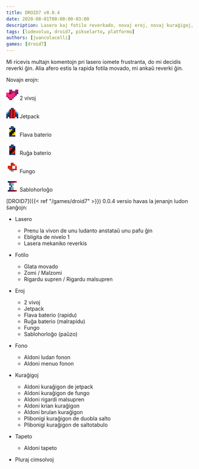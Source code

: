 ```yaml
---
title: DROID7 v0.0.4
date: 2020-08-01T00:00:00-03:00
description: Lasero kaj fotilo reverkado, novaj eroj, novaj kuraĝigoj, kaj pli...
tags: [ludevoluo, droid7, pikselarto, platformo]
authors: [juancolacelli]
games: [droid7]
---
```


Mi ricevis multajn komentojn pri lasero iomete frustranta, do mi decidis reverki ĝin. Alia afero estis la rapida fotila movado, mi ankaŭ reverki ĝin.

Novajn erojn:

![2 vivoj](items2.png) 2 vivoj

![Jetpack](items3.png) Jetpack

![Flava baterio](items4.png) Flava baterio

![Ruĝa baterio](items5.png) Ruĝa baterio

![Fungo](items6.png) Fungo

![Sablohorloĝo](items7.png) Sablohorloĝo

[DROID7]({{< ref "/games/droid7" >}}) 0.0.4 versio havas la jenanjn ludon ŝanĝojn:

- Lasero
  - Prenu la vivon de unu ludanto anstataŭ unu pafu ĝin
  - Ebligita de nivelo 1
  - Lasera mekaniko reverkis

- Fotilo
  - Glata movado
  - Zomi / Malzomi
  - Rigardu supren / Rigardu malsupren

- Eroj
  - 2 vivoj
  - Jetpack
  - Flava baterio (rapidu)
  - Ruĝa baterio (malrapidu)
  - Fungo
  - Sablohorloĝo (paŭzo)

- Fono
  - Aldoni ludan fonon
  - Aldoni menuo fonon

- Kuraĝigoj
  - Aldoni kuraĝigon de jetpack
  - Aldoni kuraĝigon de fungo
  - Aldoni rigardi malsupren
  - Aldoni krian kuraĝigon
  - Aldoni brulan kuraĝigon
  - Plibonigi kuraĝigon de duobla salto
  - Plibonigi kuraĝigon de saltotabulo

- Tapeto
  - Aldoni tapeto

- Pluraj cimsolvoj
